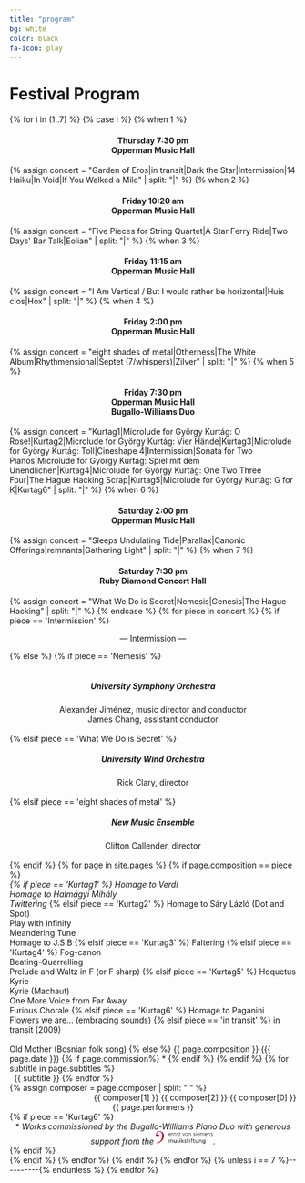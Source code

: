 ```yaml
---
title: "program"
bg: white
color: black
fa-icon: play
---
```

# Festival Program

{% for i in (1..7) %}
  {% case i %}
    {% when 1 %} <div align="center"><h4>Thursday 7:30 pm<br>Opperman Music Hall</h4></div>
      {% assign concert = "Garden of Eros|in transit|Dark the Star|Intermission|14 Haiku|In Void|If You Walked a Mile" | split: "|" %}
    {% when 2 %} <div align="center"><h4>Friday 10:20 am<br>Opperman Music Hall</h4></div>
      {% assign concert = "Five Pieces for String Quartet|A Star Ferry Ride|Two Days' Bar Talk|Eolian" | split: "|" %}
    {% when 3 %} <div align="center"><h4>Friday 11:15 am<br>Opperman Music Hall</h4></div>
      {% assign concert = "I Am Vertical / But I would rather be horizontal|Huis clos|Hox" | split: "|" %}
    {% when 4 %} <div align="center"><h4>Friday 2:00 pm<br>Opperman Music Hall</h4></div>
      {% assign concert = "eight shades of metal|Otherness|The White Album|Rhythmensional|Šeptet (7/whispers)|Zilver" | split: "|" %}
    {% when 5 %} <div align="center"><h4>Friday 7:30 pm<br>Opperman Music Hall<br>Bugallo-Williams Duo</h4></div>
      {% assign concert = "Kurtag1|Microlude for György Kurtág: O Rose!|Kurtag2|Microlude for György Kurtág: Vier Hände|Kurtag3|Microlude for György Kurtág: Toll|Cineshape 4|Intermission|Sonata for Two Pianos|Microlude for György Kurtág: Spiel mit dem Unendlichen|Kurtag4|Microlude for György Kurtág: One Two Three Four|The Hague Hacking Scrap|Kurtag5|Microlude for György Kurtág: G for K|Kurtag6" | split: "|" %}
    {% when 6 %} <div align="center"><h4>Saturday 2:00 pm<br>Opperman Music Hall</h4></div>
      {% assign concert = "Sleeps Undulating Tide|Parallax|Canonic Offerings|remnants|Gathering Light" | split: "|" %}
    {% when 7 %} <div align="center"><h4>Saturday 7:30 pm<br>Ruby Diamond Concert Hall</h4></div>
      {% assign concert = "What We Do is Secret|Nemesis|Genesis|The Hague Hacking" | split: "|" %}
  {% endcase %}
{% for piece in concert %}
{% if piece == 'Intermission' %}
  <div align="center"><p>&mdash; Intermission &mdash;</p></div>
{% else %}
  {% if piece == 'Nemesis' %}<div align="center"><h5><br>University Symphony Orchestra</h5>Alexander Jiménez, music director and conductor<br>
  	James Chang, assistant conductor<br><br></div>
  {% elsif piece == 'What We Do is Secret' %}<div align="center"><h5>University Wind Orchestra</h5>Rick Clary, director<br><br></div>
  {% elsif piece == 'eight shades of metal' %}<div align="center"><h5>New Music Ensemble</h5>Clifton Callender, director<br><br></div>
  {% endif %}
  {% for page in site.pages %}
  {% if page.composition == piece %}
  <div class="container">
    <div class="small-offset row">
      <div class="title column">
        <span style="font-style:italic">
        {% if piece == 'Kurtag1' %}
          Homage to Verdi<br>Homage to Halmágyi Mihály<br>Twittering</span>
        {% elsif piece == 'Kurtag2' %}
          Homage to Sáry Lázló (Dot and Spot)<br>Play with Infinity<br>Meandering Tune<br>Homage to J.S.B</span>
        {% elsif piece == 'Kurtag3' %}
          Faltering</span>
        {% elsif piece == 'Kurtag4' %}
          Fog-canon<br>Beating-Quarrelling<br>Prelude and Waltz in F (or F sharp)</span>
        {% elsif piece == 'Kurtag5' %}
          Hoquetus<br>Kyrie<br>Kyrie (Machaut)<br>One More Voice from Far Away<br>Furious Chorale</span>
        {% elsif piece == 'Kurtag6' %}
          Homage to Paganini<br>Flowers we are... (embracing sounds)</span>
        {% elsif piece == 'in transit' %}
          in transit (2009)<br><br>Old Mother (Bosnian folk song)</span>
        {% else %}
          {{ page.composition }}</span> ({{ page.date }})
          {% if page.commission%}
          	*
          {% endif %}
        {% endif %}
        {% for subtitle in page.subtitles %}
          <br>&nbsp;&nbsp;{{ subtitle }}
        {% endfor %}
      </div>
      {% assign composer = page.composer | split: " " %}
      <div class="composer column" align="right">{{ composer[1] }} {{ composer[2] }} {{ composer[0] }}</div>
    </div>
    <div class="medium-offset row">
    <div class="performer column" align="center">{{ page.performers }}</div>
    </div>
    {% if piece == 'Kurtag6' %}
    	<div align="center">* <span style="font-style:italic">Works commissioned by the Bugallo-Williams Piano Duo with generous support from the</span> <img src="/img/EvS_Foerderlogo_rgb.jpg" alt="Bugallo-Williams Piano Duo" width="100">.</div>
    {% endif %}
  </div>
  {% endif %}
  {% endfor %}
{% endif %}
{% endfor %}
 {% unless i == 7 %}----------{% endunless %}
{% endfor %}